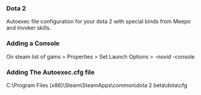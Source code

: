 ### Dota 2

Autoexec file configuration for your dota 2 with special binds from Meepo and Invoker skills.


### Adding a Console

On steam list of gams > Properties > Set Launch Options > -novid -console


### Adding The Autoexec.cfg file

C:\Program Files (x86)\Steam\SteamApps\common\dota 2 beta\dota\cfg
